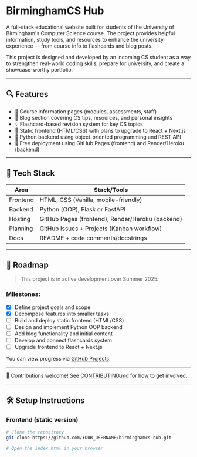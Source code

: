 # BirminghamCS Hub

A full-stack educational website built for students of the University of Birmingham's Computer Science course. The project provides helpful information, study tools, and resources to enhance the university experience — from course info to flashcards and blog posts.

This project is designed and developed by an incoming CS student as a way to strengthen real-world coding skills, prepare for university, and create a showcase-worthy portfolio.

---

## 🔍 Features

- 📘 Course information pages (modules, assessments, staff)
- 📝 Blog section covering CS tips, resources, and personal insights
- 💡 Flashcard-based revision system for key CS topics
- 🧱 Static frontend (HTML/CSS) with plans to upgrade to React + Next.js
- 🐍 Python backend using object-oriented programming and REST API
- 🚀 Free deployment using GitHub Pages (frontend) and Render/Heroku (backend)

---

## 📁 Tech Stack

| Area       | Stack/Tools         |
|------------|---------------------|
| Frontend   | HTML, CSS (Vanilla, mobile-friendly) |
| Backend    | Python (OOP), Flask or FastAPI |
| Hosting    | GitHub Pages (frontend), Render/Heroku (backend) |
| Planning   | GitHub Issues + Projects (Kanban workflow) |
| Docs       | README + code comments/docstrings |

---

## 🚧 Roadmap

> This project is in active development over Summer 2025.

### Milestones:
- [x] Define project goals and scope
- [x] Decompose features into smaller tasks
- [ ] Build and deploy static frontend (HTML/CSS)
- [ ] Design and implement Python OOP backend
- [ ] Add blog functionality and initial content
- [ ] Develop and connect flashcards system
- [ ] Upgrade frontend to React + Next.js

You can view progress via [GitHub Projects](./projects).

---

🤝 Contributions welcome! See [CONTRIBUTING.md](./CONTRIBUTING.md) for how to get involved.

---

## 🛠️ Setup Instructions

### Frontend (static version)

```bash
# Clone the repository
git clone https://github.com/YOUR_USERNAME/birminghamcs-hub.git

# Open the index.html in your browser
